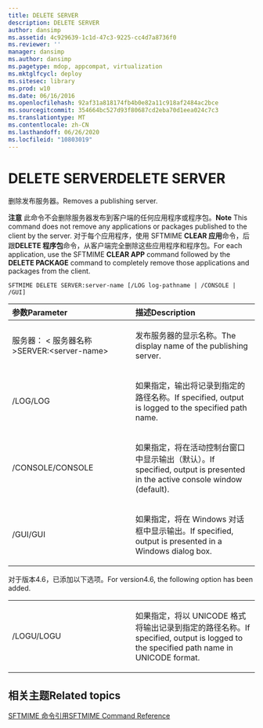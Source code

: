 ```yaml
---
title: DELETE SERVER
description: DELETE SERVER
author: dansimp
ms.assetid: 4c929639-1c1d-47c3-9225-cc4d7a8736f0
ms.reviewer: ''
manager: dansimp
ms.author: dansimp
ms.pagetype: mdop, appcompat, virtualization
ms.mktglfcycl: deploy
ms.sitesec: library
ms.prod: w10
ms.date: 06/16/2016
ms.openlocfilehash: 92af31a818174fb4b0e82a11c918af2484ac2bce
ms.sourcegitcommit: 354664bc527d93f80687cd2eba70d1eea024c7c3
ms.translationtype: MT
ms.contentlocale: zh-CN
ms.lasthandoff: 06/26/2020
ms.locfileid: "10803019"
---
```

# <span data-ttu-id="18cae-103">DELETE SERVER</span><span class="sxs-lookup"><span data-stu-id="18cae-103">DELETE SERVER</span></span>


<span data-ttu-id="18cae-104">删除发布服务器。</span><span class="sxs-lookup"><span data-stu-id="18cae-104">Removes a publishing server.</span></span>

<span data-ttu-id="18cae-105">**注意** 此命令不会删除服务器发布到客户端的任何应用程序或程序包。</span><span class="sxs-lookup"><span data-stu-id="18cae-105">**Note** This command does not remove any applications or packages published to the client by the server.</span></span> <span data-ttu-id="18cae-106">对于每个应用程序，使用 SFTMIME **CLEAR 应用**命令，后跟**DELETE 程序包**命令，从客户端完全删除这些应用程序和程序包。</span><span class="sxs-lookup"><span data-stu-id="18cae-106">For each application, use the SFTMIME **CLEAR APP** command followed by the **DELETE PACKAGE** command to completely remove those applications and packages from the client.</span></span>

 

`SFTMIME DELETE SERVER:server-name [/LOG log-pathname | /CONSOLE | /GUI]`

<table>
<colgroup>
<col width="50%" />
<col width="50%" />
</colgroup>
<thead>
<tr class="header">
<th align="left"><span data-ttu-id="18cae-107">参数</span><span class="sxs-lookup"><span data-stu-id="18cae-107">Parameter</span></span></th>
<th align="left"><span data-ttu-id="18cae-108">描述</span><span class="sxs-lookup"><span data-stu-id="18cae-108">Description</span></span></th>
</tr>
</thead>
<tbody>
<tr class="odd">
<td align="left"><p><span data-ttu-id="18cae-109">服务器： &lt; 服务器名称&gt;</span><span class="sxs-lookup"><span data-stu-id="18cae-109">SERVER:&lt;server-name&gt;</span></span></p></td>
<td align="left"><p><span data-ttu-id="18cae-110">发布服务器的显示名称。</span><span class="sxs-lookup"><span data-stu-id="18cae-110">The display name of the publishing server.</span></span></p></td>
</tr>
<tr class="even">
<td align="left"><p><span data-ttu-id="18cae-111">/LOG</span><span class="sxs-lookup"><span data-stu-id="18cae-111">/LOG</span></span></p></td>
<td align="left"><p><span data-ttu-id="18cae-112">如果指定，输出将记录到指定的路径名称。</span><span class="sxs-lookup"><span data-stu-id="18cae-112">If specified, output is logged to the specified path name.</span></span></p></td>
</tr>
<tr class="odd">
<td align="left"><p><span data-ttu-id="18cae-113">/CONSOLE</span><span class="sxs-lookup"><span data-stu-id="18cae-113">/CONSOLE</span></span></p></td>
<td align="left"><p><span data-ttu-id="18cae-114">如果指定，将在活动控制台窗口中显示输出（默认）。</span><span class="sxs-lookup"><span data-stu-id="18cae-114">If specified, output is presented in the active console window (default).</span></span></p></td>
</tr>
<tr class="even">
<td align="left"><p><span data-ttu-id="18cae-115">/GUI</span><span class="sxs-lookup"><span data-stu-id="18cae-115">/GUI</span></span></p></td>
<td align="left"><p><span data-ttu-id="18cae-116">如果指定，将在 Windows 对话框中显示输出。</span><span class="sxs-lookup"><span data-stu-id="18cae-116">If specified, output is presented in a Windows dialog box.</span></span></p></td>
</tr>
</tbody>
</table>

 

<span data-ttu-id="18cae-117">对于版本4.6，已添加以下选项。</span><span class="sxs-lookup"><span data-stu-id="18cae-117">For version4.6, the following option has been added.</span></span>

<table>
<colgroup>
<col width="50%" />
<col width="50%" />
</colgroup>
<tbody>
<tr class="odd">
<td align="left"><p><span data-ttu-id="18cae-118">/LOGU</span><span class="sxs-lookup"><span data-stu-id="18cae-118">/LOGU</span></span></p></td>
<td align="left"><p><span data-ttu-id="18cae-119">如果指定，将以 UNICODE 格式将输出记录到指定的路径名称。</span><span class="sxs-lookup"><span data-stu-id="18cae-119">If specified, output is logged to the specified path name in UNICODE format.</span></span></p></td>
</tr>
</tbody>
</table>

 

## <span data-ttu-id="18cae-120">相关主题</span><span class="sxs-lookup"><span data-stu-id="18cae-120">Related topics</span></span>


[<span data-ttu-id="18cae-121">SFTMIME 命令引用</span><span class="sxs-lookup"><span data-stu-id="18cae-121">SFTMIME Command Reference</span></span>](sftmime--command-reference.md)

 

 





